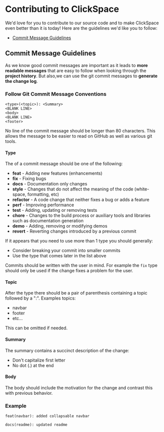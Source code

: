 # Contributing to ClickSpace

We'd love for you to contribute to our source code and to make ClickSpace even better than it is
today! Here are the guidelines we'd like you to follow:

- [Commit Message Guidelines](CONTRIBUTING.md#commit-message-guidelines)


## Commit Message Guidelines
As we know good commit messages are important as it leads to **more readable messages** that are easy to follow when looking through the **project history**.
But also,we can use the git commit messages to **generate the change log**.

### Follow Git Commit Message Conventions

```
<type>(<topic>): <Summary>
<BLANK LINE>
<body>
<BLANK LINE>
<footer>
```

No line of the commit message should be longer than 80 characters.  This allows the message to be easier to read on GitHub as well as various git tools.

#### Type

The of a commit message should be one of the following:

* **feat** - Adding new features (enhancements)
* **fix** - Fixing bugs
* **docs** - Documentation only changes
* **style** - Changes that do not affect the meaning of the code (white-space, formatting, etc)
* **refactor** - A code change that neither fixes a bug or adds a feature
* **perf** - Improving performance
* **test** - Adding, updating or removing tests
* **chore** - Changes to the build process or auxiliary tools and libraries such as documentation generation
* **demo** - Adding, removing or modifying demos
* **revert** - Reverting changes introduced by a previous commit

If it appears that you need to use more than 1 type you should generally:

* Consider breaking your commit into smaller commits
* Use the type that comes later in the list above

Commits should be written with the user in mind.  For example the `fix` type should only be used if the change fixes a problem for the user.

#### Topic

After the type there should be a pair of parenthesis containing a topic followed by a ":".  Examples topics:

* navbar
* footer
* etc...

This can be omitted if needed.

#### Summary

The summary contains a succinct description of the change:

* Don't capitalize first letter
* No dot (.) at the end

#### Body

The body should include the motivation for the change and contrast this with previous behavior.


### Example

```
feat(navbar): added collapsable navbar

docs(readme): updated readme

```